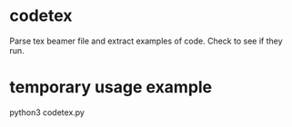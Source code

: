 # codetex
Parse tex beamer file and extract examples of code. Check to see if they run.

# temporary usage example
python3 codetex.py
